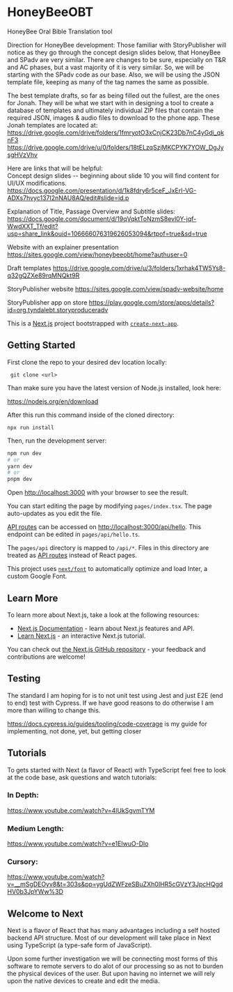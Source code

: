# HoneyBeeOBT
HoneyBee Oral Bible Translation tool

Direction for HoneyBee development:
Those familiar with StoryPublisher will notice as they go through the concept design slides below, that HoneyBee and SPadv are very similar.  There are changes to be sure, especially on T&R and AC phases, but a vast majority of it is very similar.  So, we will be starting with the SPadv code as our base.  Also, we will be using the JSON template file, keeping as many of the tag names the same as possible.

The best template drafts, so far as being filled out the fullest, are the ones for Jonah.  They will be what we start with in designing a tool to create a database of templates and ultimately individual ZIP files that contain the required JSON, images & audio files to download to the phone app.  These Jonah templates are located at:
https://drive.google.com/drive/folders/1fmryotO3xCnjCK23Db7nC4yGdi_qknF3
https://drive.google.com/drive/u/0/folders/18tELzqSzjMKCPYK7YOW_DgJysgHVzVhv

Here are links that will be helpful:<br>
Concept design slides -- beginning about slide 10 you will find content for UI/UX modifications. 
https://docs.google.com/presentation/d/1k8fdry6r5ceF_JxErI-VG-ADXs7hvyc137I2nNAU8AQ/edit#slide=id.p

Explanation of Title, Passage Overview and Subtitle slides:
https://docs.google.com/document/d/19qVqktToNzmS8evl0Y-jqf-WwdXXT_Tf/edit?usp=share_link&ouid=106666076319626053094&rtpof=true&sd=true

Website with an explainer presentation
https://sites.google.com/view/honeybeeobt/home?authuser=0

Draft templates 
https://drive.google.com/drive/u/3/folders/1xrhak4TW5Ys8-q32gQZXe89rqMNQkt9R

StoryPublisher website
https://sites.google.com/view/spadv-website/home

StoryPublisher app on store
https://play.google.com/store/apps/details?id=org.tyndalebt.storyproduceradv

This is a [Next.js](https://nextjs.org/) project bootstrapped with [`create-next-app`](https://github.com/vercel/next.js/tree/canary/packages/create-next-app).

## Getting Started

First clone the repo to your desired dev location locally:

``` git clone <url>```

Than make sure you have the latest version of Node.js installed, look here:

https://nodejs.org/en/download

After this run this command inside of the cloned directory:

``` npx run install ```

Then, run the development server:

```bash
npm run dev
# or
yarn dev
# or
pnpm dev
```

Open [http://localhost:3000](http://localhost:3000) with your browser to see the result.

You can start editing the page by modifying `pages/index.tsx`. The page auto-updates as you edit the file.

[API routes](https://nextjs.org/docs/api-routes/introduction) can be accessed on [http://localhost:3000/api/hello](http://localhost:3000/api/hello). This endpoint can be edited in `pages/api/hello.ts`.

The `pages/api` directory is mapped to `/api/*`. Files in this directory are treated as [API routes](https://nextjs.org/docs/api-routes/introduction) instead of React pages.

This project uses [`next/font`](https://nextjs.org/docs/basic-features/font-optimization) to automatically optimize and load Inter, a custom Google Font.

## Learn More

To learn more about Next.js, take a look at the following resources:

- [Next.js Documentation](https://nextjs.org/docs) - learn about Next.js features and API.
- [Learn Next.js](https://nextjs.org/learn) - an interactive Next.js tutorial.

You can check out [the Next.js GitHub repository](https://github.com/vercel/next.js/) - your feedback and contributions are welcome!

## Testing

The standard I am hoping for is to not unit test using Jest and just E2E (end to end) test with Cypress. If we have good reasons to do otherwise I am more than willing to change this.

https://docs.cypress.io/guides/tooling/code-coverage is my guide for implementing, not done, yet, but getting closer

## Tutorials

To gets started with Next (a flavor of React) with TypeScript feel free to look at the code base, ask questions and watch tutorials:

### In Depth:
https://www.youtube.com/watch?v=4lUkSgvmTYM

### Medium Length:
https://www.youtube.com/watch?v=e1EIwuO-Dlo

### Cursory:
https://www.youtube.com/watch?v=__mSgDEOyv8&t=303s&pp=ygUdZWFzeSBuZXh0IHR5cGVzY3JpcHQgdHV0b3JpYWw%3D

## Welcome to Next

Next is a flavor of React that has many advantages including a self hosted backend API structure. Most of our development will take place in Next using TypeScript (a type-safe form of JavaScript).

Upon some further investigation we will be connecting most forms of this software to remote servers to do alot of our processing so as not to burden the physical devices of the user. But upon having no internet we will rely upon the native devices to create and edit the media.